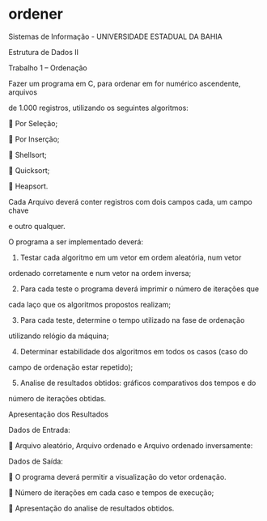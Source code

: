 # ordener

Sistemas de Informação - UNIVERSIDADE ESTADUAL DA BAHIA

Estrutura de Dados II

Trabalho 1 – Ordenação

Fazer um programa em C, para ordenar em for numérico ascendente, arquivos

de 1.000 registros, utilizando os seguintes algoritmos:

 Por Seleção;

 Por Inserção;

 Shellsort;

 Quicksort;

 Heapsort.

Cada Arquivo deverá conter registros com dois campos cada, um campo chave

e outro qualquer.

O programa a ser implementado deverá:

1. Testar cada algoritmo em um vetor em ordem aleatória, num vetor

ordenado corretamente e num vetor na ordem inversa;

2. Para cada teste o programa deverá imprimir o número de iterações que

cada laço que os algoritmos propostos realizam;

3. Para cada teste, determine o tempo utilizado na fase de ordenação

utilizando relógio da máquina;

4. Determinar estabilidade dos algoritmos em todos os casos (caso do

campo de ordenação estar repetido);

5. Analise de resultados obtidos: gráficos comparativos dos tempos e do

número de iterações obtidas.

Apresentação dos Resultados

Dados de Entrada:

 Arquivo aleatório, Arquivo ordenado e Arquivo ordenado inversamente:

Dados de Saída:

 O programa deverá permitir a visualização do vetor ordenação.

 Número de iterações em cada caso e tempos de execução;

 Apresentação do analise de resultados obtidos.
